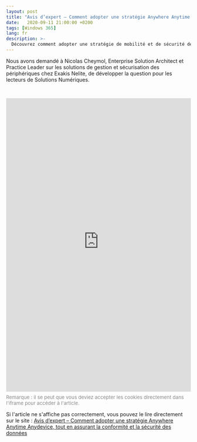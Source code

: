 ```yaml
---
layout: post
title: "Avis d’expert – Comment adopter une stratégie Anywhere Anytime Anydevice, tout en assurant la conformité et la sécurité des données"
date:   2020-09-11 21:00:00 +0200
tags: [Windows 365]
lang: fr
description: >-
  Découvrez comment adopter une stratégie de mobilité et de sécurité des données sur tous les appareils, partout et à tout moment, tout en assurant la conformité réglementaire.
---
```

Nous avons demandé à Nicolas Cheymol, Enterprise Solution Architect et Practice Leader
 sur les solutions de gestion et sécurisation des périphériques chez Exakis Nelite, de
 développer la question pour les lecteurs de Solutions Numériques.

<iframe src="https://www.solutions-numeriques.com/avis-dexpert-comment-adopter-une-strategie-anywhere-anytime-anydevice-tout-en-assurant-la-conformite-et-la-securite-des-donnees/" width="100%" height="800" style="border:none; margin-top:2em;" title="Lire l'article sur Solutions Numériques"></iframe>

<p style="margin-top:0.5em; color:#888; font-size:0.95em;">Remarque : il se peut que vous deviez accepter les cookies directement dans l'iframe pour accéder à l'article.</p>

<p style="margin-top:1em;">Si l'article ne s'affiche pas correctement, vous pouvez le lire directement sur le site :
<a href="https://www.solutions-numeriques.com/avis-dexpert-comment-adopter-une-strategie-anywhere-anytime-anydevice-tout-en-assurant-la-conformite-et-la-securite-des-donnees/" target="_blank" rel="noopener">Avis d’expert – Comment adopter une stratégie Anywhere Anytime Anydevice, tout en assurant la conformité et la sécurité des données</a></p>


